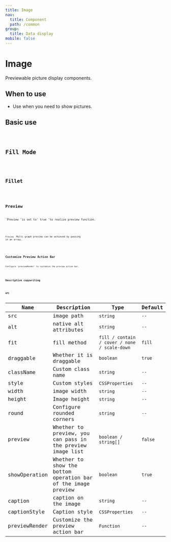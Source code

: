 ```yaml
---
title: Image
nav:
  title: Component
  path: /common
group:
  title: Data display
mobile: false
---
```


# Image

Previewable picture display components.

## When to use

- Use when you need to show pictures.

## Basic use

<code src="./demos/index1.tsx" />

## Fill Mode

<code src="./demos/index2.tsx" />

## Fillet

<code src="./demos/index3.tsx" />

## Preview

`Preview 'is set to' true 'to realize preview function.

<code src="./demos/index4.tsx" />

`Preview ` Multi graph preview can be achieved by passing in an array.

<code src="./demos/index5.tsx" />

## Customize Preview Action Bar

Configure 'previewRender' to customize the preview action bar.

<code src="./demos/index7.tsx" />

## Descriptive copywriting

<code src="./demos/index6.tsx" />

## API

| Name | Description | Type | Default |
| --- | --- | --- | --- |
| src | image path | `string` | `--` |
| alt | native alt attributes | `string` | `--` |
| fit | fill method | `fill / contain / cover / none / scale-down` | `fill` |
| draggable | Whether it is draggable | `boolean` | `true` |
| className | Custom class name | `string` | `--` |
| style | Custom styles | `CSSProperties` | `--` |
| width | image width | `string` | `--` |
| height | Image height | `string` | `--` |
| round | Configure rounded corners | `string` | `--` |
| preview | Whether to preview, you can pass in the preview image list | `boolean / string[]` | `false` |
| showOperation | Whether to show the bottom operation bar of the image preview | `boolean` | `true` |
| caption | caption on the image | `string` | `--` |
| captionStyle | Caption style | `CSSProperties` | `--` |
| previewRender | Customize the preview action bar | `Function` | `--` |
